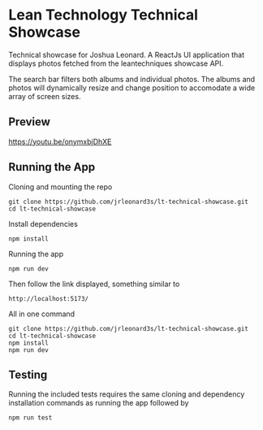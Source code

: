 # Lean Technology Technical Showcase

Technical showcase for Joshua Leonard. A ReactJs UI application that displays photos fetched from the leantechniques showcase API.

The search bar filters both albums and individual photos. The albums and photos will dynamically resize and change position to accomodate a wide array of screen sizes.

## Preview

https://youtu.be/onymxbjDhXE

## Running the App

Cloning and mounting the repo

```
git clone https://github.com/jrleonard3s/lt-technical-showcase.git
cd lt-technical-showcase
```

Install dependencies

```
npm install
```

Running the app

```
npm run dev
```

Then follow the link displayed, something similar to

```
http://localhost:5173/
```

All in one command

```
git clone https://github.com/jrleonard3s/lt-technical-showcase.git
cd lt-technical-showcase
npm install
npm run dev
```

## Testing

Running the included tests requires the same cloning and dependency installation commands as running the app followed by

```
npm run test
```
